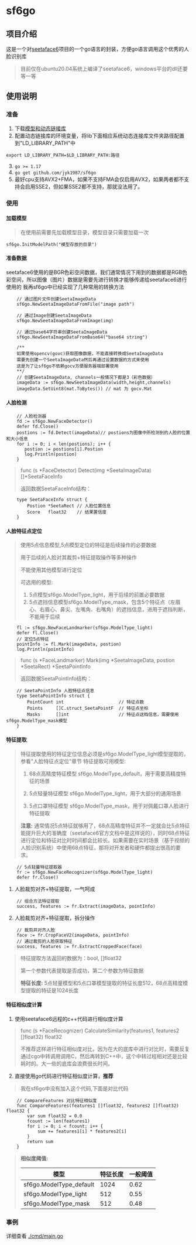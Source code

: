 # sf6go

## 项目介绍

这是一个对[seetaface6](https://github.com/SeetaFace6Open/index)项目的一个go语言的封装，方便go语言调用这个优秀的人脸识别库

> 目前仅在ubuntu20.04系统上编译了seetaface6，windows平台的dll还要等一等

## 使用说明

### 准备

1. 下载[模型和动态链接库](https://github.com/jyk1987/sf6data)
2. 配置动态链接库的环境变量，将lib下面相应系统动态连接库文件夹路径配置到"LD_LIBRARY_PATH"中
```
export LD_LIBRARY_PATH=$LD_LIBRARY_PATH:路径
```
3. `go >= 1.17`
4. `go get github.com/jyk1987/sf6go`
5. 最好cpu支持AVX2+FMA，如果不支持FMA会仅启用AVX2，如果两者都不支持会启用SSE2，但如果SSE2都不支持，那就没法用了。

### 使用

#### 加载模型

> 在使用前需要先加载模型目录，模型目录只需要加载一次

```
sf6go.InitModelPath("模型存放的目录")
```

#### 准备数据

seetaface6使用的是BGR色彩空间数据，我们通常情况下用到的数据都是RGB色彩空间，所以图像（图片）数据是需要先进行转换才能够传递给seetaface6进行使用的
我再sf6go中已经实现了几种常用的转换方法

```
    // 通过图片文件创建SeetaImageData
    sf6go.NewSeetaImageDataFromFile("image path")
    
    // 通过Image创建SeetaImageData
    sf6go.NewSeetaImageDataFromImage(img)
    
    // 通过base64字符串创建SeetaImageData
    sf6go.NewSeetaImageDataFromBase64("base64 string")
    
    /** 
    如果使用opencv(govc)获取图像数据，不能直接转换成SeetaImageData
    需要先创建一个SeetaImageData然后再通过设置数据的方式来使用
    这是为了让sf6go不依赖gocv方便服务器端部署使用
    **/
    // 创建SeetaImageData, channels一般情况下都是3（彩色数据）
    imageData := sf6go.NewSeetaImageData(width,height,channels)
    imageData.SetUint8(mat.ToBytes()) // mat 为 gocv.Mat
```

#### 人脸检测

```
    // 人脸检测器
	fd := sf6go.NewFaceDetector()
	defer fd.Close()
	postions := fd.Detect(imageData)// postions为图像中所检测到的人脸的位置和大小信息
	for i := 0; i < len(postions); i++ {
	   postion := postions[i].Postion
	   log.Println(postion)
	}
```
> func (s *FaceDetector) Detect(img *SeetaImageData) []*SeetaFaceInfo
> 
> 返回数据SeetaFaceInfo结构：

```
    type SeetaFaceInfo struct {
    	Postion *SeetaRect // 人脸位置信息
    	Score   float32    // 结果置信度
    }
```

#### 人脸特征点定位

> 使用5点信息模型,5点模型定位的特征是后续操作的必要数据
> 
> 用于后续的人脸对其裁剪+特征提取操作等多种操作
> 
> 不能使用其他模型进行定位
> 
> 可选用的模型:
> 
> 1. 5点模型sf6go.ModelType_light，用于后续的前置必要数据
> 2. 5点遮挡信息模型sf6go.ModelType_mask，包含5个特征点（左眉心、右眉心、鼻尖、左嘴角、右嘴角）的遮挡信息，进用于遮挡判断，不能用于后续
```
    fl := sf6go.NewFaceLandmarker(sf6go.ModelType_light)
    defer fl.Close()
    // 定位5点特征
    pointInfo := fl.Mark(imageData, postion)
    log.Println(pointInfo)
```

> func (s *FaceLandmarker) Mark(img *SeetaImageData, postion *SeetaRect) *SeetaPointInfo
> 
> 返回数据SeetaPointInfo结构：

```
    // SeetaPointInfo 人脸特征点信息
    type SeetaPointInfo struct {
    	PointCount int                     // 特征点数
    	Points     []C.struct_SeetaPointF  // 特征点坐标
    	Masks      []int                   // 特征点这档信息，需要使用sf6go.ModelType_mask模型
    }
```
#### 特征提取

> 特征提取使用的特征定位信息必须是sf6go.ModelType_light模型提取的，参看"人脸特征点定位"章节
> 特征提取可用模型:
> 1. 68点高精度特征模型 sf6go.ModelType_default，用于需要高精度特征的场景
> 
> 2. 5点轻量特征模型 sf6go.ModelType_light，用于大部分的通用场景
> 
> 3. 5点口罩特征模型 sf6go.ModelType_mask，用于对佩戴口罩人脸进行特征提取
> 
> **注意:** 通常情况5点特征就够用了，68点高精度特征并不一定就会比5点特征能提升巨大的准确度（seetaface6官方文档中是这样说的），同时68点特征进行定位和特征对比时时间都会比较长。如果需要在实时场景（基于视频的人脸识别系统）中使用68点特征，那将对开发者和硬件都提出很高的要求。
```
    // 5点轻量特征提取器
    fr := sf6go.NewFaceRecognizer(sf6go.ModelType_light)
    defer fr.Close()
```
1. 人脸裁剪对齐+特征提取，一气呵成
```
    // 组合方法特征提取
    success, features := fr.Extract(imageData, pointInfo)
```
2. 人脸裁剪对齐+特征提取，拆分操作
```
    // 裁剪并对齐人脸
    face := fr.CropFaceV2(imageData, pointInfo)
    // 通过裁剪的人脸获取特征
    success, features := fr.ExtractCroppedFace(face)
```
> 特征提取方法返回的数据为：bool, []float32
> 
> 第一个参数代表提取是否成功，第二个参数为特征数据
> 
> **特征长度:** 5点轻量模型和5点口罩模型提取的特征长度512，68点高精度模型提取的特征是1024长度

#### 特征相似度计算

1. 使用seetaface6远程的c++代码进行相似度计算
> func (s *FaceRecognizer) CalculateSimilarity(features1, features2 []float32) float32 
>
> 不推荐这样进行特征相似度对比，因为在大的底库中进行对比时，需要反复通过cgo中转调用调用C，然后再转到C++中，这个中转过程相对还是比较耗时的。大一些的底库会浪费很长时间。

2. 直接使用go代码进行特征相似度计算，**推荐**
> 我在sf6go中没有加入这个代码,下面是对比代码
```
    // CompareFeatures 对比特征相似度
    func CompareFeatures(features1 []float32, features2 []float32) float32 {
    	var sum float32 = 0.0
    	fcount := len(features1)
    	for i := 0; i < fcount; i++ {
    		sum += features1[i] * features2[i]
    	}
    	return sum
    }
```

> **相似度阈值:**
>
> | 模型                    | 特征长度 | 一般阈值 |
> |-------------------------|----------|---------|
> | sf6go.ModelType_default | 1024     | 0.62    |
> | sf6go.ModelType_light   | 512      | 0.55    |
> | sf6go.ModelType_mask    | 512      | 0.48    |

### 事例

详细查看 [./cmd/main.go](https://github.com/jyk1987/sf6go/blob/master/cmd/main.go)